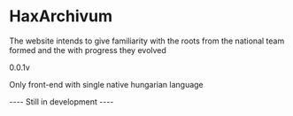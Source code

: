 # HaxArchivum
 
The website intends to give familiarity with the roots from the national team formed and the with progress they evolved

0.0.1v

Only front-end with single native hungarian language

---- Still in development ----
